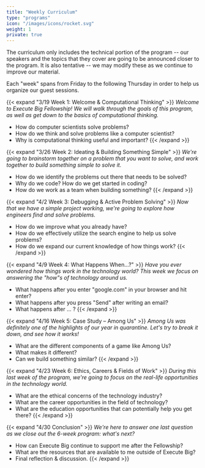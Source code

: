 ```yaml
---
title: "Weekly Curriculum"
type: "programs"
icon: "/images/icons/rocket.svg"
weight: 1
private: true
---
```


The curriculum only includes the technical portion of the program -- our speakers and the topics that they cover are going to be announced closer to the program. It is also tentative -- we may modify these as we continue to improve our material.

Each "week" spans from Friday to the following Thursday in order to help us organize our guest sessions. 

{{< expand "3/19 Week 1: Welcome & Computational Thinking" >}}
_Welcome to Execute Big Fellowship! We will walk through the goals of this program, as well as get down to the basics of computational thinking._

* How do computer scientists solve problems?
* How do we think and solve problems like a computer scientist?
* Why is computational thinking useful and important?
{{< /expand >}}

{{< expand "3/26 Week 2: Ideating & Building Something Simple" >}}
_We're going to brainstorm together on a problem that you want to solve, and work together to build something simple to solve it._

* How do we identify the problems out there that needs to be solved?
* Why do we code? How do we get started in coding?
* How do we work as a team when building something?
{{< /expand >}}

{{< expand "4/2 Week 3: Debugging & Active Problem Solving" >}}
_Now that we have a simple project working, we're going to explore how engineers find and solve problems._

* How do we improve what you already have?
* How do we effectively utilize the search engine to help us solve problems?
* How do we expand our current knowledge of how things work?
{{< /expand >}}

{{< expand "4/9 Week 4: What Happens When...?" >}}
_Have you ever wondered how things work in the technology world? This week we focus on answering the "how"s of technology around us._

* What happens after you enter "google.com" in your browser and hit enter?
* What happens after you press "Send" after writing an email?
* What happens after ... ? 
{{< /expand >}}

{{< expand "4/16 Week 5: Case Study – Among Us" >}}
_Among Us was definitely one of the highlights of our year in quarantine. Let's try to break it down, and see how it works!_

* What are the different components of a game like Among Us?
* What makes it different? 
* Can we build something similar?
{{< /expand >}}

{{< expand "4/23 Week 6: Ethics, Careers & Fields of Work" >}}
_During this last week of the program, we're going to focus on the real-life opportunities in the technology world._

* What are the ethical concerns of the technology industry?
* What are the career opportunities in the field of technology?
* What are the education opportunities that can potentially help you get there?
{{< /expand >}}

{{< expand "4/30 Conclusion" >}}
_We're here to answer one last question as we close out the 6-week program: what's next?_

* How can Execute Big continue to support me after the Fellowship?
* What are the resources that are available to me outside of Execute Big?
* Final reflection & discussion.
{{< /expand >}}